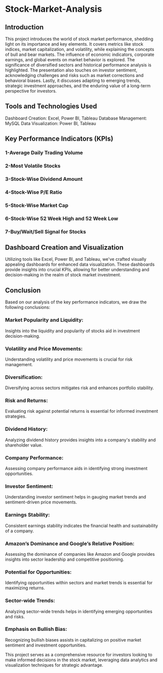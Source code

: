 # Stock-Market-Analysis

## Introduction
This project introduces the world of stock market performance, shedding light on its importance and key elements. It covers metrics like stock indices, market capitalization, and volatility, while explaining the concepts of bull and bear markets. The influence of economic indicators, corporate earnings, and global events on market behavior is explored. The significance of diversified sectors and historical performance analysis is highlighted. The presentation also touches on investor sentiment, acknowledging challenges and risks such as market corrections and behavioral biases. Lastly, it discusses adapting to emerging trends, strategic investment approaches, and the enduring value of a long-term perspective for investors.

## Tools and Technologies Used
Dashboard Creation: Excel, Power BI, Tableau
Database Management: MySQL
Data Visualization: Power BI, Tableau

## Key Performance Indicators (KPIs)
### 1-Average Daily Trading Volume
### 2-Most Volatile Stocks
### 3-Stock-Wise Dividend Amount
### 4-Stock-Wise P/E Ratio
### 5-Stock-Wise Market Cap
### 6-Stock-Wise 52 Week High and 52 Week Low
### 7-Buy/Wait/Sell Signal for Stocks

## Dashboard Creation and Visualization

Utilizing tools like Excel, Power BI, and Tableau, we've crafted visually appealing dashboards for enhanced data visualization. These dashboards provide insights into crucial KPIs, allowing for better understanding and decision-making in the realm of stock market investment.

## Conclusion

Based on our analysis of the key performance indicators, we draw the following conclusions:

### Market Popularity and Liquidity: 
Insights into the liquidity and popularity of stocks aid in investment decision-making.
### Volatility and Price Movements: 
Understanding volatility and price movements is crucial for risk management.
### Diversification: 
Diversifying across sectors mitigates risk and enhances portfolio stability.
### Risk and Returns: 
Evaluating risk against potential returns is essential for informed investment strategies.
### Dividend History:
Analyzing dividend history provides insights into a company's stability and shareholder value.
### Company Performance: 
Assessing company performance aids in identifying strong investment opportunities.
### Investor Sentiment:
Understanding investor sentiment helps in gauging market trends and sentiment-driven price movements.
### Earnings Stability:
Consistent earnings stability indicates the financial health and sustainability of a company.
### Amazon’s Dominance and Google’s Relative Position:
Assessing the dominance of companies like Amazon and Google provides insights into sector leadership and competitive positioning.
### Potential for Opportunities:
Identifying opportunities within sectors and market trends is essential for maximizing returns.
### Sector-wide Trends: 
Analyzing sector-wide trends helps in identifying emerging opportunities and risks.
### Emphasis on Bullish Bias: 
Recognizing bullish biases assists in capitalizing on positive market sentiment and investment opportunities.

This project serves as a comprehensive resource for investors looking to make informed decisions in the stock market, leveraging data analytics and visualization techniques for strategic advantage.


